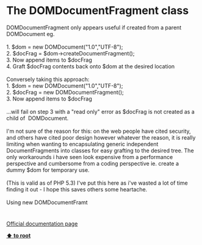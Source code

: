 # The DOMDocumentFragment class




<div class="phpcode"><span class="html">
DOMDocumentFragment only appears useful if created from a parent DOMDocument eg.<br><br>1. $dom = new DOMDocument(&quot;1.0&quot;,&quot;UTF-8&quot;);<br>2. $docFrag = $dom-&gt;createDocumentFragment();<br>3. Now append items to $docFrag <br>4. Graft $docFrag contents back onto $dom at the desired location<br><br>Conversely taking this approach:<br>1. $dom = new DOMDocument(&quot;1.0&quot;,&quot;UTF-8&quot;);<br>2. $docFrag = new DOMDocumentFragment();<br>3. Now append items to $docFrag<br><br>...will fail on step 3 with a &quot;read only&quot; error as $docFrag is not created as a child of&#xA0; DOMDocument.<br><br>I&apos;m not sure of the reason for this: on the web people have cited security, and others have cited poor design however whatever the reason, it is really limiting when wanting to encapsulating generic independent DocumentFragments into classes for easy grafting to the desired tree. The only workarounds i have seen look expensive from a performance perspective and cumbersome from a coding perspective ie. create a&#xA0; dummy $dom for temporary use.<br><br>(This is valid as of PHP 5.3) I&apos;ve put this here as i&apos;ve wasted a lot of time finding it out - I hope this saves others some heartache.<br><br>Using new DOMDocumentFramt</span>
</div>
  

#

[Official documentation page](https://www.php.net/manual/en/class.domdocumentfragment.php)

**[⬆ to root](/)**
